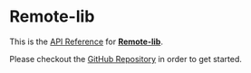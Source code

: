 # Remote-lib
This is the [API Reference](https://remotelib.github.io/remote-lib/manual/index.html) 
for [**Remote-lib**](https://github.com/remotelib/remote-lib).

Please checkout the [GitHub Repository](https://github.com/remotelib/remote-lib) in order to get 
started.
